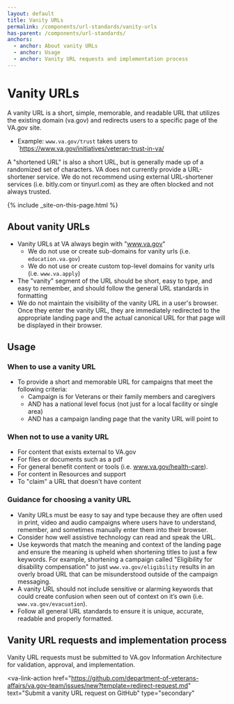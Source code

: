 ```yaml
---
layout: default
title: Vanity URLs
permalink: /components/url-standards/vanity-urls
has-parent: /components/url-standards/
anchors:
  - anchor: About vanity URLs
  - anchor: Usage
  - anchor: Vanity URL requests and implementation process 
---
```


# Vanity URLs

A vanity URL is a short, simple, memorable, and readable URL that utilizes the existing domain (va.gov) and redirects users to a specific page of the VA.gov site.
- Example: `www.va.gov/trust` takes users to `https://www.va.gov/initiatives/veteran-trust-in-va/

A "shortened URL" is also a short URL, but is generally made up of a randomized set of characters. VA does not currently provide a URL-shortener service. We do not recommend using external URL-shortener services (i.e. bitly.com or tinyurl.com) as they are often blocked and not always trusted.

{% include _site-on-this-page.html %}

## About vanity URLs

- Vanity URLs at VA always begin with "www.va.gov" 
  - We do not use or create sub-domains for vanity urls (i.e. `education.va.gov`)
  - We do not use or create custom top-level domains for vanity urls (i.e. `www.va.apply`)
- The "vanity" segment of the URL should be short, easy to type, and easy to remember, and should follow the general URL standards in formatting
- We do not maintain the visibility of the vanity URL in a user's browser. Once they enter the vanity URL, they are immediately redirected to the appropriate landing page and the actual canonical URL for that page will be displayed in their browser.

## Usage

### When to use a vanity URL

- To provide a short and memorable URL for campaigns that meet the following criteria:
  - Campaign is for Veterans or their family members and caregivers
  - AND has a national level focus (not just for a local facility or single area)
  - AND has a campaign landing page that the vanity URL will point to

### When not to use a vanity URL

- For content that exists external to VA.gov
- For files or documents such as a pdf
- For general benefit content or tools (i.e. www.va.gov/health-care).
- For content in Resources and support
- To "claim" a URL that doesn't have content 

### Guidance for choosing a vanity URL

- Vanity URLs must be easy to say and type because they are often used in print, video and audio campaigns where users have to understand, remember, and sometimes manually enter them into their browser.
- Consider how well assistive technology can read and speak the URL. 
- Use keywords that match the meaning and context of the landing page and ensure the meaning is upheld when shortening titles to just a few keywords. For example, shortening a campaign called "Eligibility for disability compensation" to just `www.va.gov/eligibility` results in an overly broad URL that can be misunderstood outside of the campaign messaging. 
- A vanity URL should not include sensitive or alarming keywords that could create confusion when seen out of context on it’s own (i.e. `www.va.gov/evacuation`).  
- Follow all general URL standards to ensure it is unique, accurate, readable and properly formatted.

## Vanity URL requests and implementation process
Vanity URL requests must be submitted to VA.gov Information Architecture for validation, approval, and implementation.

<va-link-action
  href="https://github.com/department-of-veterans-affairs/va.gov-team/issues/new?template=redirect-request.md"
  text="Submit a vanity URL request on GitHub"
  type="secondary"
></va-link-action>